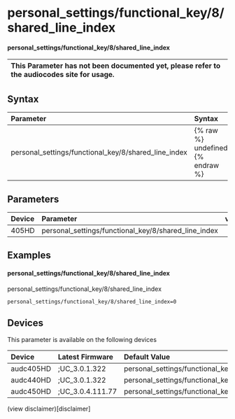 ﻿---
description: personal_settings/functional_key/8/shared_line_index
search: false
---

# personal_settings/functional_key/8/shared_line_index

#### personal_settings/functional_key/8/shared_line_index


| This Parameter has not been documented yet, please refer to the audiocodes site for usage.  |
| :--- |

## Syntax
| Parameter | Syntax |
| :--- | :--- |
|personal_settings/functional_key/8/shared_line_index | {% raw %} undefined {% endraw %} |

## Parameters
|Device|Parameter|value|Description|
|:---|:---|:---|:---|
| 405HD | personal_settings/functional_key/8/shared_line_index |  |  |

## Examples
#### personal_settings/functional_key/8/shared_line_index

personal_settings/functional_key/8/shared_line_index

```
personal_settings/functional_key/8/shared_line_index=0
```

## Devices
This parameter is available on the following devices

| Device | Latest Firmware | Default Value |
|:---|:---|:---|
| audc405HD | ;UC_3.0.1.322 | personal_settings/functional_key/8/shared_line_index=0 
| audc440HD | ;UC_3.0.1.322 | personal_settings/functional_key/8/shared_line_index=0 
| audc450HD | ;UC_3.0.4.111.77 | personal_settings/functional_key/8/shared_line_index=0 

(view disclaimer)[disclaimer]
